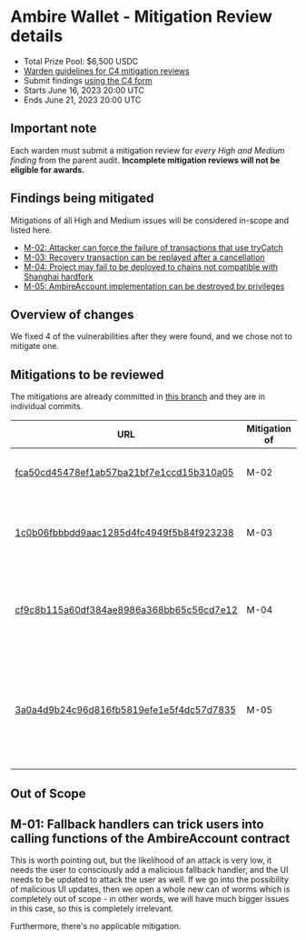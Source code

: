 # Ambire Wallet - Mitigation Review details
- Total Prize Pool: $6,500 USDC 
- [Warden guidelines for C4 mitigation reviews](https://code4rena.notion.site/Guidelines-for-C4-mitigation-reviews-ed10fc5cfbf640bd8dcec66f38b343c4)
- Submit findings [using the C4 form](https://code4rena.com/contests/2023-06-ambire-wallet-mitigation-review/submit)
- Starts June 16, 2023 20:00 UTC 
- Ends June 21, 2023 20:00 UTC 

## Important note 

Each warden must submit a mitigation review for *every High and Medium finding* from the parent audit. **Incomplete mitigation reviews will not be eligible for awards.**

## Findings being mitigated

Mitigations of all High and Medium issues will be considered in-scope and listed here.

- [M-02: Attacker can force the failure of transactions that use tryCatch](https://github.com/code-423n4/2023-05-ambire-findings/issues/18)
- [M-03: Recovery transaction can be replayed after a cancellation](https://github.com/code-423n4/2023-05-ambire-findings/issues/16)
- [M-04: Project may fail to be deployed to chains not compatible with Shanghai hardfork](https://github.com/code-423n4/2023-05-ambire-findings/issues/12)
- [M-05: AmbireAccount implementation can be destroyed by privileges](https://github.com/code-423n4/2023-05-ambire-findings/issues/10)

## Overview of changes

We fixed 4 of the vulnerabilities after they were found, and we chose not to mitigate one.

## Mitigations to be reviewed

The mitigations are already committed in [this branch](https://github.com/AmbireTech/ambire-common/tree/v2) and they are in individual commits.

| URL | Mitigation of | Purpose | 
| ----------- | ------------- | ----------- |
| [fca50cd45478ef1ab57ba21bf7e1ccd15b310a05](https://github.com/AmbireTech/ambire-common/commit/fca50cd45478ef1ab57ba21bf7e1ccd15b310a05) | M-02 | Check gasleft to prevent this attack | 
| [1c0b06fbbbdd9aac1285d4fc4949f5b84f923238](https://github.com/AmbireTech/ambire-common/commit/1c0b06fbbbdd9aac1285d4fc4949f5b84f923238) | M-03 | Increment the nonce to prevent replaying recovery transactions | 
| [cf9c8b115a60df384ae8986a368bb65c56cd7e12](https://github.com/AmbireTech/ambire-common/commit/cf9c8b115a60df384ae8986a368bb65c56cd7e12) | M-04 | Downgrade Solidity to allow deploying on pre-Shanghai networks | 
| [3a0a4d9b24c96d816fb5819efe1e5f4dc57d7835](https://github.com/AmbireTech/ambire-common/commit/3a0a4d9b24c96d816fb5819efe1e5f4dc57d7835) | M-05 | To mitigate this and avoid confusion, we removed the constructor as it's not used anyway | 


## Out of Scope

## M-01: Fallback handlers can trick users into calling functions of the AmbireAccount contract
This is worth pointing out, but the likelihood of an attack is very low, it needs the user to consciously add a malicious fallback handler, and the UI needs to be updated to attack the user as well. If we go into the possibility of malicious UI updates, then we open a whole new can of worms which is completely out of scope - in other words, we will have much bigger issues in this case, so this is completely irrelevant.

Furthermore, there's no applicable mitigation.
